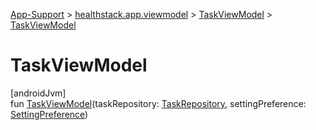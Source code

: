 
[App-Support](../../../index.html) > [healthstack.app.viewmodel](../index.html) > [TaskViewModel](index.html) > [TaskViewModel](-task-view-model.html)



# TaskViewModel



[androidJvm]\
fun [TaskViewModel](-task-view-model.html)(taskRepository: [TaskRepository](../../healthstack.app.task.repository/-task-repository/index.html), settingPreference: [SettingPreference](../../healthstack.app.pref/-setting-preference/index.html))




